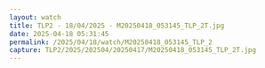 ```yaml
---
layout: watch
title: TLP2 - 18/04/2025 - M20250418_053145_TLP_2T.jpg
date: 2025-04-18 05:31:45
permalink: /2025/04/18/watch/M20250418_053145_TLP_2
capture: TLP2/2025/202504/20250417/M20250418_053145_TLP_2T.jpg
---
```

